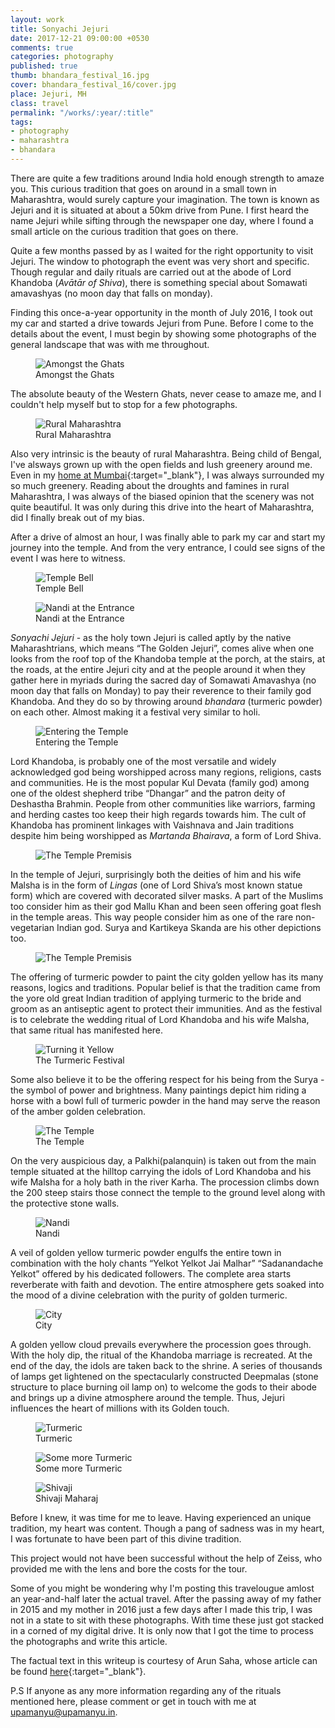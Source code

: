 ```yaml
---
layout: work
title: Sonyachi Jejuri
date: 2017-12-21 09:00:00 +0530
comments: true
categories: photography
published: true
thumb: bhandara_festival_16.jpg
cover: bhandara_festival_16/cover.jpg
place: Jejuri, MH
class: travel
permalink: "/works/:year/:title"
tags:
- photography
- maharashtra
- bhandara
---
```

There are quite a few traditions around India hold enough strength to amaze you. This curious tradition that goes on around in a small town in Maharashtra, would surely capture your imagination. The town is known as Jejuri and it is situated at about a 50km drive from Pune. I first heard the name Jejuri while sifting through the newspaper one day, where I found a small article on the curious tradition that goes on there.

Quite a few months passed by as I waited for the right opportunity to visit Jejuri. The window to photograph the event was very short and specific. Though regular and daily rituals are carried out at the abode of Lord Khandoba (_Avātār of Shiva_), there is something special about Somawati amavashyas (no moon day that falls on monday).

Finding this once-a-year opportunity in the month of July 2016, I took out my car and started a drive towards Jejuri from Pune. Before I come to the details about the event, I must begin by showing some photographs of the general landscape that was with me throughout.

<figure>
<img src="/images/works/bhandara_festival_16/IMG_5958.jpg" alt="Amongst the Ghats">
<figcaption>Amongst the Ghats</figcaption>
</figure>

The absolute beauty of the Western Ghats, never cease to amaze me, and I couldn't help myself but to stop for a few photographs.

<figure>
<img src="/images/works/bhandara_festival_16/IMG_5966.jpg" alt="Rural Maharashtra">
<figcaption>Rural Maharashtra</figcaption>
</figure>

Also very intrinsic is the beauty of rural Maharashtra. Being child of Bengal, I've alsways grown up with the open fields and lush greenery around me. Even in my [home at Mumbai](http://kalam.upamanyu.in/writings/washed-away-2/){:target="_blank"}, I was always surrounded my so much greenery. Reading about the droughts and famines in rural Maharashtra, I was always of the biased opinion that the scenery was not quite beautiful. It was only during this drive into the heart of Maharashtra, did I finally break out of my bias.

After a drive of almost an hour, I was finally able to park my car and start my journey into the temple. And from the very entrance, I could see signs of the event I was here to witness.

<figure>
<img src="/images/works/bhandara_festival_16/IMG_5975.jpg" alt="Temple Bell">
<figcaption>Temple Bell</figcaption>
</figure>

<figure>
<img src="/images/works/bhandara_festival_16/IMG_5976.jpg" alt="Nandi at the Entrance">
<figcaption>Nandi at the Entrance</figcaption>
</figure>

_Sonyachi Jejuri_ - as the holy town Jejuri is called aptly by the native Maharashtrians, which means “The Golden Jejuri”, comes alive when one looks from the roof top of the Khandoba temple at the porch, at the stairs, at the roads, at the entire Jejuri city and at the people around it when they gather here in myriads during the sacred day of Somawati Amavashya (no moon day that falls on Monday) to pay their reverence to their family god Khandoba. And they do so by throwing around _bhandara_ (turmeric powder) on each other. Almost making it a festival very similar to holi.

<figure>
<img src="/images/works/bhandara_festival_16/IMG_5982.jpg" alt="Entering the Temple">
<figcaption>Entering the Temple</figcaption>
</figure>

Lord Khandoba, is probably one of the most versatile and widely acknowledged god being worshipped across many regions, religions, casts and communities. He is the most popular Kul Devata (family god) among one of the oldest shepherd tribe “Dhangar” and the patron deity of Deshastha Brahmin. People from other communities like warriors, farming and herding castes too keep their high regards towards him. The cult of Khandoba has prominent linkages with Vaishnava and Jain traditions despite him being worshipped as _Martanda Bhairava_, a form of Lord Shiva.

<figure>
<img src="/images/works/bhandara_festival_16/IMG_5986.jpg" alt="The Temple Premisis">
<figcaption></figcaption>
</figure>

In the temple of Jejuri, surprisingly both the deities of him and his wife Malsha is in the form of _Lingas_ (one of Lord Shiva’s most known statue form) which are covered with decorated silver masks. A part of the Muslims too consider him as their god Mallu Khan and been seen offering goat flesh in the temple areas. This way people consider him as one of the rare non-vegetarian Indian god. Surya and Kartikeya Skanda are his other depictions too.

<figure>
<img src="/images/works/bhandara_festival_16/IMG_5989.jpg" alt="The Temple Premisis">
<figcaption></figcaption>
</figure>

The offering of turmeric powder to paint the city golden yellow has its many reasons, logics and traditions. Popular belief is that the tradition came from the yore old great Indian tradition of applying turmeric to the bride and groom as an antiseptic agent to protect their immunities. And as the festival is to celebrate the wedding ritual of Lord Khandoba and his wife Malsha, that same ritual has manifested here.

<figure>
<img src="/images/works/bhandara_festival_16/IMG_6000.jpg" alt="Turning it Yellow">
<figcaption>The Turmeric Festival</figcaption>
</figure>

Some also believe it to be the offering respect for his being from the Surya - the symbol of power and brightness. Many paintings depict him riding a horse with a bowl full of turmeric powder in the hand may serve the reason of the amber golden celebration.

<figure>
<img src="/images/works/bhandara_festival_16/IMG_6044.jpg" alt="The Temple">
<figcaption>The Temple</figcaption>
</figure>

On the very auspicious day, a Palkhi(palanquin) is taken out from the main temple situated at the hilltop carrying the idols of Lord Khandoba and his wife Malsha for a holy bath in the river Karha. The procession climbs down the 200 steep stairs those connect the temple to the ground level along with the protective stone walls.

<figure>
<img src="/images/works/bhandara_festival_16/IMG_6045.jpg" alt="Nandi">
<figcaption>Nandi</figcaption>
</figure>

A veil of golden yellow turmeric powder engulfs the entire town in combination with the holy chants “Yelkot Yelkot Jai Malhar” “Sadanandache Yelkot” offered by his dedicated followers. The complete area starts reverberate with faith and devotion. The entire atmosphere gets soaked into the mood of a divine celebration with the purity of golden turmeric.

<figure>
<img src="/images/works/bhandara_festival_16/IMG_6046.jpg" alt="City">
<figcaption>City</figcaption>
</figure>

A golden yellow cloud prevails everywhere the procession goes through. With the holy dip, the ritual of the Khandoba marriage is recreated. At the end of the day, the idols are taken back to the shrine. A series of thousands of lamps get lightened on the spectacularly constructed Deepmalas (stone structure to place burning oil lamp on) to welcome the gods to their abode and brings up a divine atmosphere around the temple. Thus, Jejuri influences the heart of millions with its Golden touch.

<figure>
<img src="/images/works/bhandara_festival_16/IMG_6050.jpg" alt="Turmeric">
<figcaption>Turmeric</figcaption>
</figure>

<figure>
<img src="/images/works/bhandara_festival_16/IMG_6054.jpg" alt="Some more Turmeric">
<figcaption>Some more Turmeric</figcaption>
</figure>

<figure>
<img src="/images/works/bhandara_festival_16/IMG_6056.jpg" alt="Shivaji">
<figcaption>Shivaji Maharaj</figcaption>
</figure>

Before I knew, it was time for me to leave. Having experienced an unique tradition, my heart was content. Though a pang of sadness was in my heart, I was fortunate to have been part of this divine tradition.

This project would not have been successful without the help of Zeiss, who provided me with the lens and bore the costs for the tour.

Some of you might be wondering why I'm posting this travelougue amlost an year-and-half later the actual travel. After the passing away of my father in 2015 and my mother in 2016 just a few days after I made this trip, I was not in a state to sit with these photographs. With time these just got stacked in a corned of my digital drive. It is only now that I got the time to process the photographs and write this article.

The factual text in this writeup is courtesy of Arun Saha, whose article can be found [here](https://www.dodho.com/bhandara-the-golden-festival-of-jejuri-by-arun-saha/){:target="_blank"}. 

P.S If anyone as any more information regarding any of the rituals mentioned here, please comment or get in touch with me at <a href="mailto:upamanyu@upamanyu.in" target="_blank">upamanyu@upamanyu.in</a>.